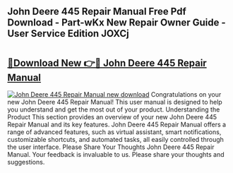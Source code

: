 ## John Deere 445 Repair Manual Free Pdf Download - Part-wKx New Repair Owner Guide - User Service Edition JOXCj

# <h2><a href="http://bc94537.oget.top/?id=John+Deere+445+Repair+Manual">🔗Download New 👉🔴 John Deere 445 Repair Manual</a></h2>

[![John Deere 445 Repair Manual new download](https://i.imgur.com/5g1atiW.png)](http://bc94537.oget.top/?id=John+Deere+445+Repair+Manual)
Congratulations on your new John Deere 445 Repair Manual! This user manual is designed to help you understand and get the most out of your product. Understanding the Product This section provides an overview of your new John Deere 445 Repair Manual and its key features. John Deere 445 Repair Manual offers a range of advanced features, such as virtual assistant, smart notifications, customizable shortcuts, and automated tasks, all easily controlled through the user interface. Please Share Your Thoughts John Deere 445 Repair Manual. Your feedback is invaluable to us. Please share your thoughts and suggestions.
